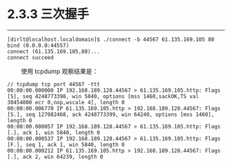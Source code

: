 # 2.3.3 三次握手
***

    [dirlt@localhost.localdomain]$ ./connect -b 44567 61.135.169.105 80
    bind (0.0.0.0:44557)
    connect (61.135.169.105,80)...
    connect succeed

&emsp;&emsp;
使用 tcpdump 观察结果是：

    // tcpdump tcp port 44567 -ttt
    00:00:00.000000 IP 192.168.189.128.44567 > 61.135.169.105.http: Flags [S], seq 4248773398, win 5840, options [mss 1460,sackOK,TS val 30454000 ecr 0,nop,wscale 4], length 0
    00:00:00.006770 IP 61.135.169.105.http > 192.168.189.128.44567: Flags [S.], seq 127082468, ack 4248773399, win 64240, options [mss 1460], length 0
    00:00:00.000057 IP 192.168.189.128.44567 > 61.135.169.105.http: Flags [.], ack 1, win 5840, length 0
    00:00:00.000537 IP 192.168.189.128.44567 > 61.135.169.105.http: Flags [F.], seq 1, ack 1, win 5840, length 0
    00:00:00.000212 IP 61.135.169.105.http > 192.168.189.128.44567: Flags [.], ack 2, win 64239, length 0